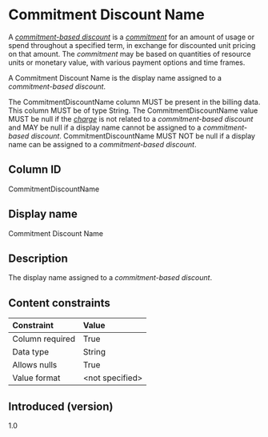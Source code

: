 # Commitment Discount Name

A [*commitment-based discount*](#glossary:commitment-based-discount) is a [*commitment*](#glossary:commitment) for an amount of usage or spend throughout a specified term, in exchange for discounted unit pricing on that amount. The *commitment* may be based on quantities of resource units or monetary value, with various payment options and time frames.

A Commitment Discount Name is the display name assigned to a *commitment-based discount*.

The CommitmentDiscountName column MUST be present in the billing data. This column MUST be of type String. The CommitmentDiscountName value MUST be null if the [*charge*](#glossary:charge) is not related to a *commitment-based discount* and MAY be null if a display name cannot be assigned to a *commitment-based discount*. CommitmentDiscountName MUST NOT be null if a display name can be assigned to a *commitment-based discount*.

## Column ID

CommitmentDiscountName

## Display name

Commitment Discount Name

## Description

The display name assigned to a *commitment-based discount*.

## Content constraints

| Constraint      | Value            |
|:----------------|:-----------------|
| Column required | True             |
| Data type       | String           |
| Allows nulls    | True             |
| Value format    | \<not specified> |

## Introduced (version)

1.0
